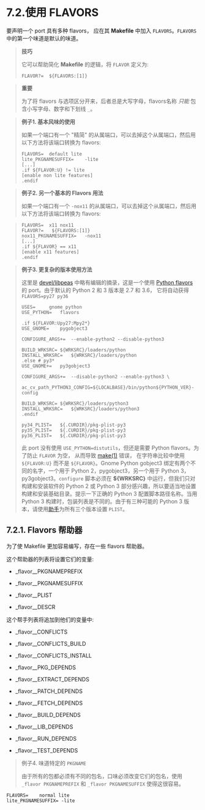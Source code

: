 # 7.2.使用 FLAVORS

要声明一个 port 具有多种 flavors， 应在其 **Makefile** 中加入 `FLAVORS`。`FLAVORS` 中的第一个味道是默认的味道。

>**技巧**
>
> 它可以帮助简化 **Makefile** 的逻辑，将 `FLAVOR` 定义为:
>
> ```
> FLAVOR?=	${FLAVORS:[1]}
> ```

>**重要**
>
> 为了将 flavors 与选项区分开来，后者总是大写字母，flavors名称 *只能* 包含小写字母、数字和下划线 `_`。

> **例子1. 基本风味的使用**
>
> 如果一个端口有一个 "精简" 的从属端口，可以去掉这个从属端口，然后用以下方法将该端口转换为 flavors:
>
> ```
> FLAVORS=	default lite
>lite_PKGNAMESUFFIX=	-lite
>[...]
>.if ${FLAVOR:U} != lite
>[enable non lite features]
>.endif
> ```

> **例子2. 另一个基本的 Flavors 用法**
>
> 如果一个端口有一个 `-nox11` 的从属端口，可以去掉这个从属端口，然后用以下方法将该端口转换为 flavors:

> ```
> FLAVORS=	x11 nox11
>FLAVOR?=	${FLAVORS:[1]}
>nox11_PKGNAMESUFFIX=	-nox11
>[...]
>.if ${FLAVOR} == x11
>[enable x11 features]
>.endif
> ```

> **例子3. 更复杂的版本使用方法**
>
> 这里是 [devel/libpeas](https://cgit.freebsd.org/ports/tree/devel/libpeas/pkg-descr) 中略有编辑的摘录，这是一个使用 [Python flavors](https://docs.freebsd.org/en/books/porters-handbook/flavors/#flavors-auto-python) 的 port。由于默认的 Python 2 和 3 版本是 2.7 和 3.6， 它将自动获得 `FLAVORS=py27 py36`
>
> ```
> USES=		gnome python
> USE_PYTHON=	flavors
>
> .if ${FLAVOR:Upy27:Mpy2*}
> USE_GNOME=	pygobject3
>
> CONFIGURE_ARGS+=	--enable-python2 --disable-python3
>
> BUILD_WRKSRC=	${WRKSRC}/loaders/python
> INSTALL_WRKSRC=	${WRKSRC}/loaders/python
> .else # py3*
> USE_GNOME+=	py3gobject3
>
> CONFIGURE_ARGS+=	--disable-python2 --enable-python3 \
> 			ac_cv_path_PYTHON3_CONFIG=${LOCALBASE}/bin/python${PYTHON_VER}-config
>
> BUILD_WRKSRC=	${WRKSRC}/loaders/python3
> INSTALL_WRKSRC=	${WRKSRC}/loaders/python3
> .endif
>
> py34_PLIST=	${.CURDIR}/pkg-plist-py3
> py35_PLIST=	${.CURDIR}/pkg-plist-py3
> py36_PLIST=	${.CURDIR}/pkg-plist-py3
> ```
>
> 此 port 没有使用 `USE_PYTHON=distutils`，但还是需要 Python flavors。为了防止 `FLAVOR` 为空， 从而导致 [make(1)](https://www.freebsd.org/cgi/man.cgi?query=make&sektion=1&format=html) 错误， 在字符串比较中使用 `${FLAVOR:U}` 而不是 `${FLAVOR}`。Gnome Python gobject3 绑定有两个不同的名字，一个用于 Python 2，pygobject3，另一个用于 Python 3，py3gobject3。`configure` 脚本必须在 **${WRKSRC}** 中运行，但我们只对构建和安装软件的 Python 2 或 Python 3 部分感兴趣，所以要适当地设置构建和安装基础目录。提示一下正确的 Python 3 配置脚本路径名称。当用Python 3 构建时，包装列表是不同的。由于有三种可能的 Python 3 版本，请使用[助手](https://docs.freebsd.org/en/books/porters-handbook/flavors/#flavors-using-helpers)为所有三个版本设置 `PLIST`。

## 7.2.1. Flavors 帮助器

为了使 Makefile 更加容易编写，存在一些 flavors 帮助器。

这个帮助器的列表将设置它们的变量:

* _flavor__PKGNAMEPREFIX

* _flavor__PKGNAMESUFFIX

* _flavor__PLIST

* _flavor__DESCR

这个帮手列表将追加到他们的变量中:

* _flavor__CONFLICTS

* _flavor__CONFLICTS_BUILD

* _flavor__CONFLICTS_INSTALL

* _flavor__PKG_DEPENDS

* _flavor__EXTRACT_DEPENDS

* _flavor__PATCH_DEPENDS

* _flavor__FETCH_DEPENDS

* _flavor__BUILD_DEPENDS

* _flavor__LIB_DEPENDS

* _flavor__RUN_DEPENDS

* _flavor__TEST_DEPENDS

> 例子4. 味道特定的 `PKGNAME`
>
> 由于所有的包都必须有不同的包名，口味必须改变它们的包名，使用 `_flavor PKGNAMEPREFIX` 和 `_flavor PKGNAMESUFFIX` 使得这很容易。

```
FLAVORS=	normal lite
lite_PKGNAMESUFFIX=	-lite
```
